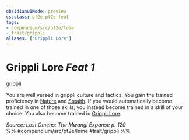 ```yaml
---
obsidianUIMode: preview
cssclass: pf2e,pf2e-feat
tags:
- compendium/src/pf2e/lome
- trait/grippli
aliases: ["Grippli Lore"]
---
```

# Grippli Lore  *Feat 1*  
[grippli](../../Rules/traits/grippli-b2.md)  


You are well versed in grippli culture and tactics. You gain the trained proficiency in [Nature](../skills.md#Nature) and [Stealth](../skills.md#Stealth). If you would automatically become trained in one of those skills, you instead become trained in a skill of your choice. You also become trained in [Grippli Lore](../skills.md#Lore).

*Source: Lost Omens: The Mwangi Expanse p. 120*  
%% #compendium/src/pf2e/lome #trait/grippli %%